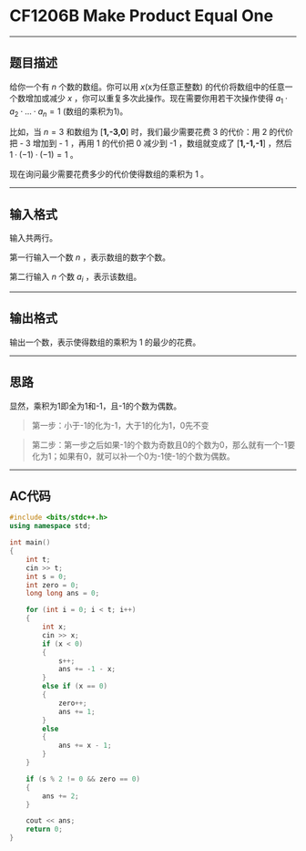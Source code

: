# CF1206B Make Product Equal One

*********
## 题目描述

给你一个有 $n$ 个数的数组。你可以用 $x$(x为任意正整数) 的代价将数组中的任意一个数增加或减少 $x$ ，你可以重复多次此操作。现在需要你用若干次操作使得 $a_1·a_2·...·a_n = 1$ (数组的乘积为1)。

比如，当 $n=3$ 和数组为 [**1,-3,0**] 时，我们最少需要花费 $3$ 的代价：用 $2$ 的代价把 - $3$ 增加到 - $1$ ，再用 $1$ 的代价把 $0$ 减少到 -$1$ ，数组就变成了 [**1,-1,-1**] ，然后 $1·(-1)·(-1)=1$ 。

现在询问最少需要花费多少的代价使得数组的乘积为 $1$ 。

*********
## 输入格式

输入共两行。

第一行输入一个数 $n$ ，表示数组的数字个数。

第二行输入 $n$ 个数 $a_i$ ，表示该数组。

*********
## 输出格式

输出一个数，表示使得数组的乘积为 $1$ 的最少的花费。

*********
## 思路
显然，乘积为1即全为1和-1，且-1的个数为偶数。

> 第一步：小于-1的化为-1，大于1的化为1，0先不变

> 第二步：第一步之后如果-1的个数为奇数且0的个数为0，那么就有一个-1要化为1；如果有0，就可以补一个0为-1使-1的个数为偶数。

**********
## AC代码
```cpp
#include <bits/stdc++.h>
using namespace std;

int main()
{
    int t;
    cin >> t;
    int s = 0;
    int zero = 0;
    long long ans = 0;

    for (int i = 0; i < t; i++)
    {
        int x;
        cin >> x;
        if (x < 0)
        {
            s++;
            ans += -1 - x;
        }
        else if (x == 0)
        {
            zero++;
            ans += 1;
        }
        else
        {
            ans += x - 1;
        }
    }

    if (s % 2 != 0 && zero == 0)
    {
        ans += 2;
    }

    cout << ans;
    return 0;
}
```
